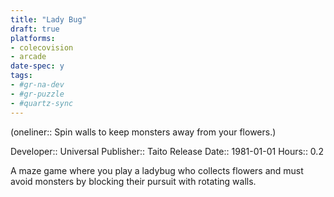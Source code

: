 ```yaml
---
title: "Lady Bug"
draft: true
platforms:
- colecovision
- arcade
date-spec: y
tags:
- #gr-na-dev 
- #gr-puzzle 
- #quartz-sync
---
```


(oneliner:: Spin walls to keep monsters away from your flowers.)

Developer:: Universal
Publisher:: Taito
Release Date:: 1981-01-01
Hours:: 0.2

A maze game where you play a ladybug who collects flowers and must avoid monsters by blocking their pursuit with rotating walls.